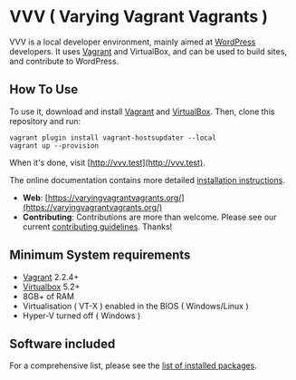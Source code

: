 # VVV ( Varying Vagrant Vagrants )

VVV is a local developer environment, mainly aimed at [WordPress](https://wordpress.org) developers. It uses [Vagrant](https://www.vagrantup.com) and VirtualBox, and can be used to build sites, and contribute to WordPress.

## How To Use

To use it, download and install [Vagrant](https://www.vagrantup.com) and [VirtualBox](https://www.virtualbox.org/). Then, clone this repository and run:

```shell
vagrant plugin install vagrant-hostsupdater --local
vagrant up --provision
```

When it's done, visit [http://vvv.test](http://vvv.test).

The online documentation contains more detailed [installation instructions](https://varyingvagrantvagrants.org/docs/en-US/installation/).

- **Web**: [https://varyingvagrantvagrants.org/](https://varyingvagrantvagrants.org/)
- **Contributing**: Contributions are more than welcome. Please see our current [contributing guidelines](https://varyingvagrantvagrants.org/docs/en-US/contributing/). Thanks!

## Minimum System requirements

- [Vagrant](https://www.vagrantup.com) 2.2.4+
- [Virtualbox](https://www.virtualbox.org) 5.2+
- 8GB+ of RAM
- Virtualisation ( VT-X ) enabled in the BIOS ( Windows/Linux )
- Hyper-V turned off ( Windows )

## Software included

For a comprehensive list, please see the [list of installed packages](https://varyingvagrantvagrants.org/docs/en-US/installed-packages/).

